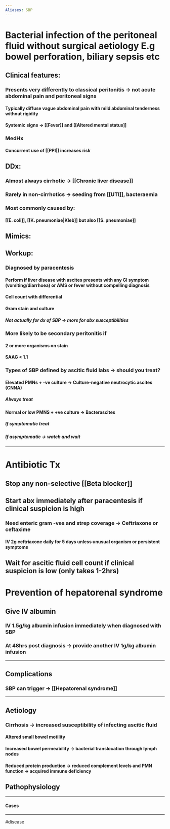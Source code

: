 ```yaml
---
Aliases: SBP
---
```

# Bacterial infection of the peritoneal fluid without surgical aetiology E.g bowel perforation, biliary sepsis etc
## Clinical features:
### Presents very differently to classical peritonitis -> not acute abdominal pain and peritoneal signs 
#### Typically diffuse vague abdominal pain with mild abdominal tenderness without rigidity
#### Systemic signs -> [[Fever]] and [[Altered mental status]]
### MedHx
#### Concurrent use of [[PPI]] increases risk
## DDx:
### Almost always cirrhotic -> [[Chronic liver disease]]
### Rarely in non-cirrhotics -> seeding from [[UTI]], bacteraemia 
### Most commonly caused by:
#### [[E. coli]], [[K. pneumoniae|Kleb]] but also [[S. pneumoniae]]
## Mimics:
###
## Workup:
### Diagnosed by paracentesis 
#### Perform if liver disease with ascites presents with any GI symptom (vomiting/diarrhoea) or AMS or fever without compelling diagnosis
#### Cell count with differential 
#### Gram stain and culture
##### Not actually for dx of SBP -> more for abx susceptibilities 
### More likely to be secondary peritonitis if
#### 2 or more organisms on stain
#### SAAG < 1.1
### Types of SBP defined by ascitic fluid labs -> should you treat?
#### Elevated PMNs + -ve culture -> Culture-negative neutrocytic ascites (CNNA)
##### Always treat
#### Normal or low PMNS + +ve culture -> Bacterascites 
##### If symptomatic treat
##### If asymptomatic -> watch and wait

---
# Antibiotic Tx
## Stop any non-selective [[Beta blocker]]
## Start abx immediately after paracentesis if clinical suspicion is high
### Need enteric gram -ves and strep coverage -> Ceftriaxone or ceftaxime
#### IV 2g ceftriaxone daily for 5 days unless unusual organism or persistent symptoms
## Wait for ascitic fluid cell count if clinical suspicion is low (only takes 1-2hrs)

# Prevention of hepatorenal syndrome
## Give IV albumin
### IV 1.5g/kg albumin infusion immediately when diagnosed with SBP
### At 48hrs post diagnosis -> provide another IV 1g/kg albumin infusion

---
## Complications
### SBP can trigger -> [[Hepatorenal syndrome]]

---
## Aetiology
### Cirrhosis -> increased susceptibility of infecting ascitic fluid 
#### Altered small bowel motility
#### Increased bowel permeability -> bacterial translocation through lymph nodes
#### Reduced protein production -> reduced complement levels and PMN function -> acquired immune deficiency
## Pathophysiology

---
#### Cases


---
#disease 